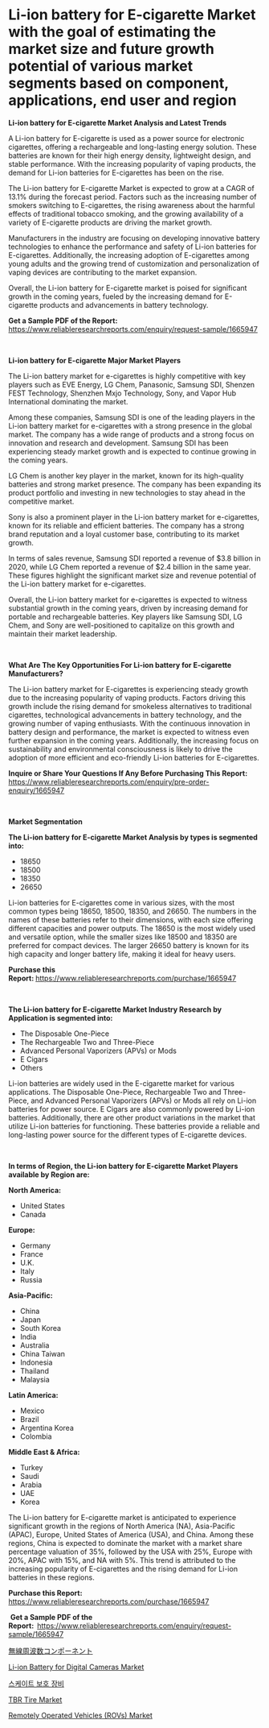 <p><h1>Li-ion battery for E-cigarette Market with the goal of estimating the market size and future growth potential of various market segments based on component, applications, end user and region</h1></p><p><strong>Li-ion battery for E-cigarette Market Analysis and Latest Trends</strong></p>
<p><p>A Li-ion battery for E-cigarette is used as a power source for electronic cigarettes, offering a rechargeable and long-lasting energy solution. These batteries are known for their high energy density, lightweight design, and stable performance. With the increasing popularity of vaping products, the demand for Li-ion batteries for E-cigarettes has been on the rise.</p><p>The Li-ion battery for E-cigarette Market is expected to grow at a CAGR of 13.1% during the forecast period. Factors such as the increasing number of smokers switching to E-cigarettes, the rising awareness about the harmful effects of traditional tobacco smoking, and the growing availability of a variety of E-cigarette products are driving the market growth.</p><p>Manufacturers in the industry are focusing on developing innovative battery technologies to enhance the performance and safety of Li-ion batteries for E-cigarettes. Additionally, the increasing adoption of E-cigarettes among young adults and the growing trend of customization and personalization of vaping devices are contributing to the market expansion.</p><p>Overall, the Li-ion battery for E-cigarette market is poised for significant growth in the coming years, fueled by the increasing demand for E-cigarette products and advancements in battery technology.</p></p>
<p><strong>Get a Sample PDF of the Report:&nbsp;</strong> <a href="https://www.reliableresearchreports.com/enquiry/request-sample/1665947">https://www.reliableresearchreports.com/enquiry/request-sample/1665947</a></p>
<p>&nbsp;</p>
<p><strong>Li-ion battery for E-cigarette Major Market Players</strong></p>
<p><p>The Li-ion battery market for e-cigarettes is highly competitive with key players such as EVE Energy, LG Chem, Panasonic, Samsung SDI, Shenzen FEST Technology, Shenzhen Mxjo Technology, Sony, and Vapor Hub International dominating the market. </p><p>Among these companies, Samsung SDI is one of the leading players in the Li-ion battery market for e-cigarettes with a strong presence in the global market. The company has a wide range of products and a strong focus on innovation and research and development. Samsung SDI has been experiencing steady market growth and is expected to continue growing in the coming years.</p><p>LG Chem is another key player in the market, known for its high-quality batteries and strong market presence. The company has been expanding its product portfolio and investing in new technologies to stay ahead in the competitive market.</p><p>Sony is also a prominent player in the Li-ion battery market for e-cigarettes, known for its reliable and efficient batteries. The company has a strong brand reputation and a loyal customer base, contributing to its market growth.</p><p>In terms of sales revenue, Samsung SDI reported a revenue of $3.8 billion in 2020, while LG Chem reported a revenue of $2.4 billion in the same year. These figures highlight the significant market size and revenue potential of the Li-ion battery market for e-cigarettes.</p><p>Overall, the Li-ion battery market for e-cigarettes is expected to witness substantial growth in the coming years, driven by increasing demand for portable and rechargeable batteries. Key players like Samsung SDI, LG Chem, and Sony are well-positioned to capitalize on this growth and maintain their market leadership.</p></p>
<p>&nbsp;</p>
<p><strong>What Are The Key Opportunities For Li-ion battery for E-cigarette Manufacturers?</strong></p>
<p><p>The Li-ion battery market for E-cigarettes is experiencing steady growth due to the increasing popularity of vaping products. Factors driving this growth include the rising demand for smokeless alternatives to traditional cigarettes, technological advancements in battery technology, and the growing number of vaping enthusiasts. With the continuous innovation in battery design and performance, the market is expected to witness even further expansion in the coming years. Additionally, the increasing focus on sustainability and environmental consciousness is likely to drive the adoption of more efficient and eco-friendly Li-ion batteries for E-cigarettes.</p></p>
<p><strong>Inquire or Share Your Questions If Any Before Purchasing This Report:</strong> <a href="https://www.reliableresearchreports.com/enquiry/pre-order-enquiry/1665947">https://www.reliableresearchreports.com/enquiry/pre-order-enquiry/1665947</a></p>
<p>&nbsp;</p>
<p><strong>Market Segmentation</strong></p>
<p><strong>The Li-ion battery for E-cigarette Market Analysis by types is segmented into:</strong></p>
<p><ul><li>18650</li><li>18500</li><li>18350</li><li>26650</li></ul></p>
<p><p>Li-ion batteries for E-cigarettes come in various sizes, with the most common types being 18650, 18500, 18350, and 26650. The numbers in the names of these batteries refer to their dimensions, with each size offering different capacities and power outputs. The 18650 is the most widely used and versatile option, while the smaller sizes like 18500 and 18350 are preferred for compact devices. The larger 26650 battery is known for its high capacity and longer battery life, making it ideal for heavy users.</p></p>
<p><strong>Purchase this Report:&nbsp;</strong><a href="https://www.reliableresearchreports.com/purchase/1665947">https://www.reliableresearchreports.com/purchase/1665947</a></p>
<p>&nbsp;</p>
<p><strong>The Li-ion battery for E-cigarette Market Industry Research by Application is segmented into:</strong></p>
<p><ul><li>The Disposable One-Piece</li><li>The Rechargeable Two and Three-Piece</li><li>Advanced Personal Vaporizers (APVs) or Mods</li><li>E Cigars</li><li>Others</li></ul></p>
<p><p>Li-ion batteries are widely used in the E-cigarette market for various applications. The Disposable One-Piece, Rechargeable Two and Three-Piece, and Advanced Personal Vaporizers (APVs) or Mods all rely on Li-ion batteries for power source. E Cigars are also commonly powered by Li-ion batteries. Additionally, there are other product variations in the market that utilize Li-ion batteries for functioning. These batteries provide a reliable and long-lasting power source for the different types of E-cigarette devices.</p></p>
<p>&nbsp;</p>
<p><strong>In terms of Region, the Li-ion battery for E-cigarette Market Players available by Region are:</strong></p>
<p>
    <p> <strong> North America: </strong>
        <ul>
            <li>United States</li>
            <li>Canada</li>
        </ul>
        </p> 
    <p> <strong> Europe: </strong>
        <ul>
            <li>Germany</li>
            <li>France</li>
            <li>U.K.</li>
            <li>Italy</li>
            <li>Russia</li>
        </ul>
        </p> 
    <p> <strong> Asia-Pacific: </strong>
        <ul>
            <li>China</li>
            <li>Japan</li>
            <li>South Korea</li>
            <li>India</li>
            <li>Australia</li>
            <li>China Taiwan</li>
            <li>Indonesia</li>
            <li>Thailand</li>
            <li>Malaysia</li>
        </ul>
        </p> 
    <p> <strong> Latin America: </strong>
        <ul>
            <li>Mexico</li>
            <li>Brazil</li>
            <li>Argentina Korea</li>
            <li>Colombia</li>
        </ul>
        </p> 
    <p> <strong> Middle East & Africa: </strong>
        <ul>
            <li>Turkey</li>
            <li>Saudi</li>
            <li>Arabia</li>
            <li>UAE</li>
            <li>Korea</li>
        </ul>
    </p>
    </p>
<p><p>The Li-ion battery for E-cigarette market is anticipated to experience significant growth in the regions of North America (NA), Asia-Pacific (APAC), Europe, United States of America (USA), and China. Among these regions, China is expected to dominate the market with a market share percentage valuation of 35%, followed by the USA with 25%, Europe with 20%, APAC with 15%, and NA with 5%. This trend is attributed to the increasing popularity of E-cigarettes and the rising demand for Li-ion batteries in these regions.</p></p>
<p><strong>Purchase this Report: </strong><a href="https://www.reliableresearchreports.com/purchase/1665947">https://www.reliableresearchreports.com/purchase/1665947</a></p>
<p>&nbsp;<strong>Get a Sample PDF of the Report:&nbsp;&nbsp;</strong><a href="https://www.reliableresearchreports.com/enquiry/request-sample/1665947">https://www.reliableresearchreports.com/enquiry/request-sample/1665947</a></p>
<p><strong></strong></p>
<p><p><a href="https://github.com/ihabdkwlxs948/Market-Research-Report-List-1/blob/main/779888913013.md">無線周波数コンポーネント</a></p><p><a href="https://github.com/biheemgalvinlouises6hokrh3h/Market-Research-Report-List-1/blob/main/li-ion-battery-for-digital-cameras-market.md">Li-ion Battery for Digital Cameras Market</a></p><p><a href="https://github.com/Hubertstyenger6685/Market-Research-Report-List-1/blob/main/734933212000.md">스케이트 보호 장비</a></p><p><a href="https://issuu.com/reportprime-2/docs/tbr-tire-market-size-2030.pptx">TBR Tire Market</a></p><p><a href="https://www.linkedin.com/pulse/remotely-operated-vehicles-rovs-market-challenges-opportunities-bo1lc?trackingId=ScG317osMtXA5hIw6BI1jQ%3D%3D">Remotely Operated Vehicles (ROVs) Market</a></p></p>